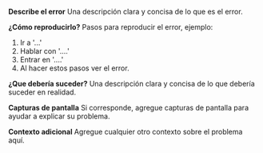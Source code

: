 **Describe el error**
Una descripción clara y concisa de lo que es el error.

**¿Cómo reproducirlo?**
Pasos para reproducir el error, ejemplo:
1. Ir a '...'
2. Hablar con '....'
3. Entrar en '....'
4. Al hacer estos pasos ver el error.

**¿Que debería suceder?**
Una descripción clara y concisa de lo que debería suceder en realidad.

**Capturas de pantalla**
Si corresponde, agregue capturas de pantalla para ayudar a explicar su problema.

**Contexto adicional**
Agregue cualquier otro contexto sobre el problema aquí.
